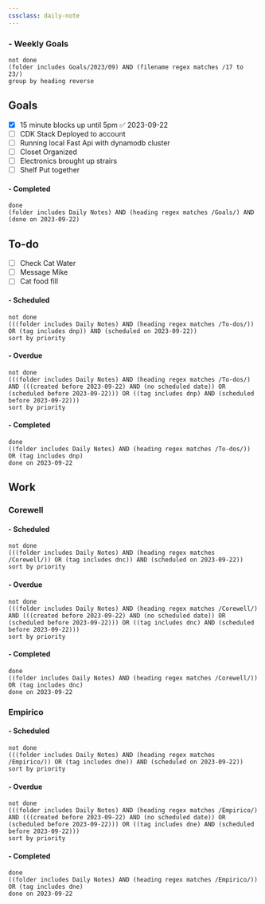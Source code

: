 ```yaml
---
cssclass: daily-note
---
```

### - Weekly Goals
```tasks
not done
(folder includes Goals/2023/09) AND (filename regex matches /17 to 23/)
group by heading reverse
```
## Goals
- [x] 15 minute blocks up until 5pm ✅ 2023-09-22
- [ ] CDK Stack Deployed to account
- [ ] Running local Fast Api with dynamodb cluster
- [ ] Closet Organized
- [ ] Electronics brought up strairs
- [ ] Shelf Put together
#### - Completed
```tasks
done
(folder includes Daily Notes) AND (heading regex matches /Goals/) AND (done on 2023-09-22)
```
## To-do
- [ ] Check Cat Water
- [ ] Message Mike
- [ ] Cat food fill

#### - Scheduled
```tasks
not done
(((folder includes Daily Notes) AND (heading regex matches /To-dos/)) OR (tag includes dnp)) AND (scheduled on 2023-09-22))
sort by priority
```
#### - Overdue
```tasks
not done
(((folder includes Daily Notes) AND (heading regex matches /To-dos/) AND (((created before 2023-09-22) AND (no scheduled date)) OR (scheduled before 2023-09-22))) OR ((tag includes dnp) AND (scheduled before 2023-09-22)))
sort by priority
```
#### - Completed
```tasks
done
((folder includes Daily Notes) AND (heading regex matches /To-dos/)) OR (tag includes dnp)
done on 2023-09-22
```
## Work
### Corewell
#### - Scheduled
```tasks
not done
(((folder includes Daily Notes) AND (heading regex matches /Corewell/)) OR (tag includes dnc)) AND (scheduled on 2023-09-22))
sort by priority
```
#### - Overdue
```tasks
not done
(((folder includes Daily Notes) AND (heading regex matches /Corewell/) AND (((created before 2023-09-22) AND (no scheduled date)) OR (scheduled before 2023-09-22))) OR ((tag includes dnc) AND (scheduled before 2023-09-22)))
sort by priority
```
#### - Completed
```tasks
done
((folder includes Daily Notes) AND (heading regex matches /Corewell/)) OR (tag includes dnc)
done on 2023-09-22
```
### Empirico

#### - Scheduled
```tasks
not done
(((folder includes Daily Notes) AND (heading regex matches /Empirico/)) OR (tag includes dne)) AND (scheduled on 2023-09-22))
sort by priority
```
#### - Overdue
```tasks
not done
(((folder includes Daily Notes) AND (heading regex matches /Empirico/) AND (((created before 2023-09-22) AND (no scheduled date)) OR (scheduled before 2023-09-22))) OR ((tag includes dne) AND (scheduled before 2023-09-22)))
sort by priority
```
#### - Completed
```tasks
done
((folder includes Daily Notes) AND (heading regex matches /Empirico/)) OR (tag includes dne)
done on 2023-09-22
```

